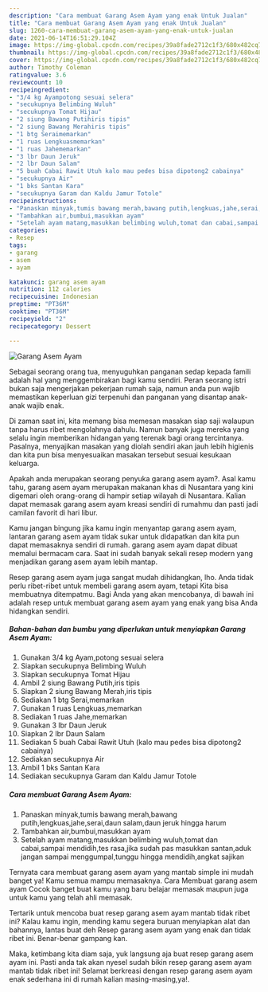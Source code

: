 ```yaml
---
description: "Cara membuat Garang Asem Ayam yang enak Untuk Jualan"
title: "Cara membuat Garang Asem Ayam yang enak Untuk Jualan"
slug: 1260-cara-membuat-garang-asem-ayam-yang-enak-untuk-jualan
date: 2021-06-14T16:51:29.104Z
image: https://img-global.cpcdn.com/recipes/39a8fade2712c1f3/680x482cq70/garang-asem-ayam-foto-resep-utama.jpg
thumbnail: https://img-global.cpcdn.com/recipes/39a8fade2712c1f3/680x482cq70/garang-asem-ayam-foto-resep-utama.jpg
cover: https://img-global.cpcdn.com/recipes/39a8fade2712c1f3/680x482cq70/garang-asem-ayam-foto-resep-utama.jpg
author: Timothy Coleman
ratingvalue: 3.6
reviewcount: 10
recipeingredient:
- "3/4 kg Ayampotong sesuai selera"
- "secukupnya Belimbing Wuluh"
- "secukupnya Tomat Hijau"
- "2 siung Bawang Putihiris tipis"
- "2 siung Bawang Merahiris tipis"
- "1 btg Seraimemarkan"
- "1 ruas Lengkuasmemarkan"
- "1 ruas Jahememarkan"
- "3 lbr Daun Jeruk"
- "2 lbr Daun Salam"
- "5 buah Cabai Rawit Utuh kalo mau pedes bisa dipotong2 cabainya"
- "secukupnya Air"
- "1 bks Santan Kara"
- "secukupnya Garam dan Kaldu Jamur Totole"
recipeinstructions:
- "Panaskan minyak,tumis bawang merah,bawang putih,lengkuas,jahe,serai,daun salam,daun jeruk hingga harum"
- "Tambahkan air,bumbui,masukkan ayam"
- "Setelah ayam matang,masukkan belimbing wuluh,tomat dan cabai,sampai mendidih,tes rasa,jika sudah pas masukkan santan,aduk jangan sampai menggumpal,tunggu hingga mendidih,angkat sajikan"
categories:
- Resep
tags:
- garang
- asem
- ayam

katakunci: garang asem ayam 
nutrition: 112 calories
recipecuisine: Indonesian
preptime: "PT36M"
cooktime: "PT36M"
recipeyield: "2"
recipecategory: Dessert

---
```



![Garang Asem Ayam](https://img-global.cpcdn.com/recipes/39a8fade2712c1f3/680x482cq70/garang-asem-ayam-foto-resep-utama.jpg)

Sebagai seorang orang tua, menyuguhkan panganan sedap kepada famili adalah hal yang menggembirakan bagi kamu sendiri. Peran seorang istri bukan saja mengerjakan pekerjaan rumah saja, namun anda pun wajib memastikan keperluan gizi terpenuhi dan panganan yang disantap anak-anak wajib enak.

Di zaman  saat ini, kita memang bisa memesan masakan siap saji walaupun tanpa harus ribet mengolahnya dahulu. Namun banyak juga mereka yang selalu ingin memberikan hidangan yang terenak bagi orang tercintanya. Pasalnya, menyajikan masakan yang diolah sendiri akan jauh lebih higienis dan kita pun bisa menyesuaikan masakan tersebut sesuai kesukaan keluarga. 



Apakah anda merupakan seorang penyuka garang asem ayam?. Asal kamu tahu, garang asem ayam merupakan makanan khas di Nusantara yang kini digemari oleh orang-orang di hampir setiap wilayah di Nusantara. Kalian dapat memasak garang asem ayam kreasi sendiri di rumahmu dan pasti jadi camilan favorit di hari libur.

Kamu jangan bingung jika kamu ingin menyantap garang asem ayam, lantaran garang asem ayam tidak sukar untuk didapatkan dan kita pun dapat memasaknya sendiri di rumah. garang asem ayam dapat dibuat memalui bermacam cara. Saat ini sudah banyak sekali resep modern yang menjadikan garang asem ayam lebih mantap.

Resep garang asem ayam juga sangat mudah dihidangkan, lho. Anda tidak perlu ribet-ribet untuk membeli garang asem ayam, tetapi Kita bisa membuatnya ditempatmu. Bagi Anda yang akan mencobanya, di bawah ini adalah resep untuk membuat garang asem ayam yang enak yang bisa Anda hidangkan sendiri.

<!--inarticleads1-->

##### Bahan-bahan dan bumbu yang diperlukan untuk menyiapkan Garang Asem Ayam:

1. Gunakan 3/4 kg Ayam,potong sesuai selera
1. Siapkan secukupnya Belimbing Wuluh
1. Siapkan secukupnya Tomat Hijau
1. Ambil 2 siung Bawang Putih,iris tipis
1. Siapkan 2 siung Bawang Merah,iris tipis
1. Sediakan 1 btg Serai,memarkan
1. Gunakan 1 ruas Lengkuas,memarkan
1. Sediakan 1 ruas Jahe,memarkan
1. Gunakan 3 lbr Daun Jeruk
1. Siapkan 2 lbr Daun Salam
1. Sediakan 5 buah Cabai Rawit Utuh (kalo mau pedes bisa dipotong2 cabainya)
1. Sediakan secukupnya Air
1. Ambil 1 bks Santan Kara
1. Sediakan secukupnya Garam dan Kaldu Jamur Totole




<!--inarticleads2-->

##### Cara membuat Garang Asem Ayam:

1. Panaskan minyak,tumis bawang merah,bawang putih,lengkuas,jahe,serai,daun salam,daun jeruk hingga harum
1. Tambahkan air,bumbui,masukkan ayam
1. Setelah ayam matang,masukkan belimbing wuluh,tomat dan cabai,sampai mendidih,tes rasa,jika sudah pas masukkan santan,aduk jangan sampai menggumpal,tunggu hingga mendidih,angkat sajikan




Ternyata cara membuat garang asem ayam yang mantab simple ini mudah banget ya! Kamu semua mampu memasaknya. Cara Membuat garang asem ayam Cocok banget buat kamu yang baru belajar memasak maupun juga untuk kamu yang telah ahli memasak.

Tertarik untuk mencoba buat resep garang asem ayam mantab tidak ribet ini? Kalau kamu ingin, mending kamu segera buruan menyiapkan alat dan bahannya, lantas buat deh Resep garang asem ayam yang enak dan tidak ribet ini. Benar-benar gampang kan. 

Maka, ketimbang kita diam saja, yuk langsung aja buat resep garang asem ayam ini. Pasti anda tak akan nyesel sudah bikin resep garang asem ayam mantab tidak ribet ini! Selamat berkreasi dengan resep garang asem ayam enak sederhana ini di rumah kalian masing-masing,ya!.

